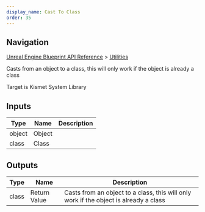 ```yaml
---
display_name: Cast To Class
order: 35
---
```

## Navigation

[Unreal Engine Blueprint API Reference](https://dev.epicgames.com/documentation/en-us/unreal-engine/BlueprintAPI) > [Utilities](https://dev.epicgames.com/documentation/en-us/unreal-engine/BlueprintAPI/Utilities)

Casts from an object to a class, this will only work if the object is already a class

Target is Kismet System Library

## Inputs

| Type | Name | Description |
| --- | --- | --- |
| object | Object |  |
| class | Class |  |

## Outputs

| Type | Name | Description |
| --- | --- | --- |
| class | Return Value | Casts from an object to a class, this will only work if the object is already a class |
